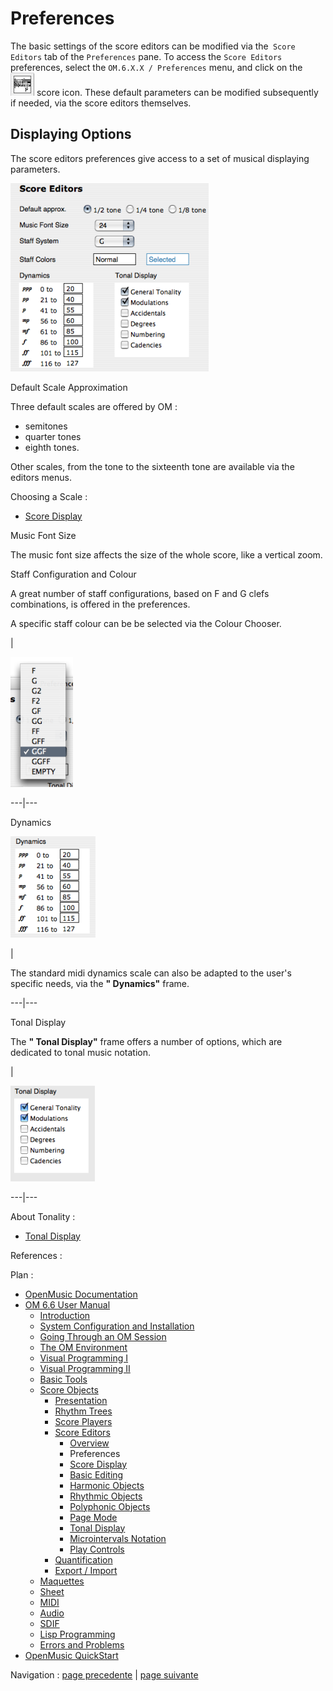 
# Preferences

The basic settings of the score editors can be modified via the` Score
Editors` tab of the `Preferences` pane. To access the `Score Editors`
preferences, select the `OM.6.X.X / Preferences` menu, and click on the
![](../res/edittab_icon.png) score icon. These default parameters can be
modified subsequently if needed, via the score editors themselves.

## Displaying Options

The score editors preferences give access to a set of musical displaying
parameters.

![](../res/prefsedit1.png)

Default Scale Approximation

Three default scales are offered by OM :

  * semitones
  * quarter tones
  * eighth tones. 

Other scales, from the tone to the sixteenth tone are available via the
editors menus.

Choosing a Scale :

  * [Score Display](Editor-Display)

Music Font Size

The music font size affects the size of the whole score, like a vertical zoom.

Staff Configuration and Colour

A great number of staff configurations, based on F and G clefs combinations,
is offered in the preferences.

A specific staff colour can be be selected via the Colour Chooser.

|

![](../res/staffdefault.png)  
  
---|---  
  
Dynamics

![](../res/dyns.png)

|

The standard midi dynamics scale can also be adapted to the user's specific
needs, via the **" Dynamics"** frame.  
  
---|---  
  
Tonal Display

The **" Tonal Display"** frame offers a number of options, which are dedicated
to tonal music notation.

|

![](../res/tonaldisplay1.png)  
  
---|---  
  
About Tonality :

  * [Tonal Display](Editor-Tonality)

References :

Plan :

  * [OpenMusic Documentation](OM-Documentation)
  * [OM 6.6 User Manual](OM-User-Manual)
    * [Introduction](00-Sommaire)
    * [System Configuration and Installation](Installation)
    * [Going Through an OM Session](Goingthrough)
    * [The OM Environment](Environment)
    * [Visual Programming I](BasicVisualProgramming)
    * [Visual Programming II](AdvancedVisualProgramming)
    * [Basic Tools](BasicObjects)
    * [Score Objects](ScoreObjects)
      * [Presentation](Score-Objects-Intro)
      * [Rhythm Trees](RT)
      * [Score Players](ScorePlayer)
      * [Score Editors](ScoreEditors)
        * [Overview](Editor-Overview)
        * Preferences
        * [Score Display](Editor-Display)
        * [Basic Editing](Editor-Basics)
        * [Harmonic Objects](Harmonic-Obj-Editor)
        * [Rhythmic Objects](Editor-Rhythm)
        * [Polyphonic Objects](Poly-Multi-Editor)
        * [Page Mode](Editor-PageMode)
        * [Tonal Display](Editor-Tonality)
        * [Microintervals Notation](Editor-Microintervals)
        * [Play Controls](Editor-Play)
      * [Quantification](Quantification)
      * [Export / Import](ImportExport)
    * [Maquettes](Maquettes)
    * [Sheet](Sheet)
    * [MIDI](MIDI)
    * [Audio](Audio)
    * [SDIF](SDIF)
    * [Lisp Programming](Lisp)
    * [Errors and Problems](errors)
  * [OpenMusic QuickStart](QuickStart-Chapters)

Navigation : [page precedente](Editor-Overview "page
précédente\(Overview\)") | [page suivante](Editor-Display "page
suivante\(Score Display\)")

